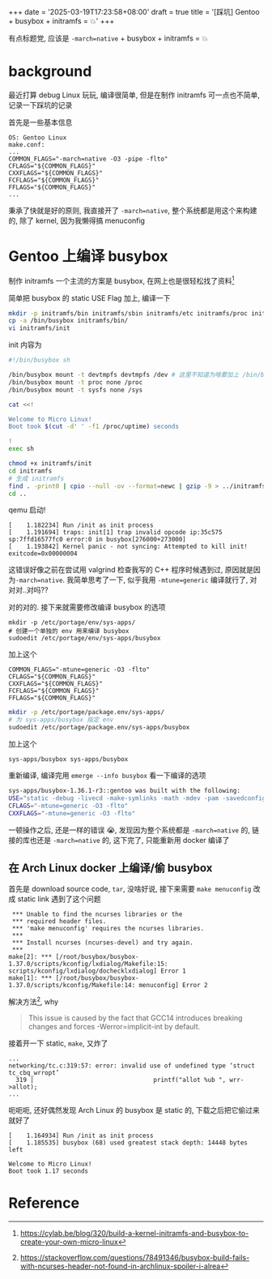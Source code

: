+++
date = '2025-03-19T17:23:58+08:00'
draft = true
title = '[踩坑] Gentoo + busybox + initramfs = 💥'
+++

有点标题党, 应该是 `-march=native` + busybox + initramfs = 💥

# background 

最近打算 debug Linux 玩玩, 编译很简单, 但是在制作 initramfs 可一点也不简单, 记录一下踩坑的记录

首先是一些基本信息
```
OS: Gentoo Linux
make.conf:
...
COMMON_FLAGS="-march=native -O3 -pipe -flto"
CFLAGS="${COMMON_FLAGS}"
CXXFLAGS="${COMMON_FLAGS}"
FCFLAGS="${COMMON_FLAGS}"
FFLAGS="${COMMON_FLAGS}"
...
```

秉承了快就是好的原则, 我直接开了 `-march=native`, 整个系统都是用这个来构建的, 除了 kernel, 因为我懒得搞 menuconfig

# Gentoo 上编译 busybox

制作 initramfs 一个主流的方案是 busybox, 在网上也是很轻松找了资料[^1]

简单把 busybox 的 static USE Flag 加上, 编译一下

```bash
mkdir -p initramfs/bin initramfs/sbin initramfs/etc initramfs/proc initramfs/sys initramfs/dev initramfs/usr/bin initramfs/usr/sbin
cp -a /bin/busybox initramfs/bin/
vi initramfs/init
```
init 内容为
```bash
#!/bin/busybox sh

/bin/busybox mount -t devtmpfs devtmpfs /dev # 这里不知道为啥要加上 /bin/busybox
/bin/busybox mount -t proc none /proc
/bin/busybox mount -t sysfs none /sys

cat <<!

Welcome to Micro Linux!
Boot took $(cut -d' ' -f1 /proc/uptime) seconds

!
exec sh
```
```bash
chmod +x initramfs/init
cd initramfs
# 生成 initramfs
find . -print0 | cpio --null -ov --format=newc | gzip -9 > ../initramfs.cpio.gz
cd ..
```

qemu 启动! 
```
[    1.182234] Run /init as init process
[    1.191694] traps: init[1] trap invalid opcode ip:35c575 sp:7ffd16577fc0 error:0 in busybox[276000+273000]
[    1.193842] Kernel panic - not syncing: Attempted to kill init! exitcode=0x00000004
```

这错误好像之前在尝试用 valgrind 检查我写的 C++ 程序时候遇到过, 原因就是因为`-march=native`. 我简单思考了一下, 似乎我用 `-mtune=generic` 编译就行了, 对对对..对吗??

对的对的. 接下来就需要修改编译 busybox 的选项
```
mkdir -p /etc/portage/env/sys-apps/
# 创建一个单独的 env 用来编译 busybox
sudoedit /etc/portage/env/sys-apps/busybox 
```

加上这个
```
COMMON_FLAGS="-mtune=generic -O3 -flto"
CFLAGS="${COMMON_FLAGS}"
CXXFLAGS="${COMMON_FLAGS}"
FCFLAGS="${COMMON_FLAGS}"
FFLAGS="${COMMON_FLAGS}"
```

```bash
mkdir -p /etc/portage/package.env/sys-apps/
# 为 sys-apps/busybox 指定 env
sudoedit /etc/portage/package.env/sys-apps/busybox  
```

加上这个
```
sys-apps/busybox sys-apps/busybox
```

重新编译, 编译完用 `emerge --info busybox` 看一下编译的选项
```bash
sys-apps/busybox-1.36.1-r3::gentoo was built with the following:
USE="static -debug -livecd -make-symlinks -math -mdev -pam -savedconfig (-selinux) -sep-usr -syslog -systemd" ABI_X86="(64)"
CFLAGS="-mtune=generic -O3 -flto"
CXXFLAGS="-mtune=generic -O3 -flto"
```

一顿操作之后, 还是一样的错误 😭, 发现因为整个系统都是 `-march=native` 的, 链接的库也还是 `-march=native` 的, 这下完了, 只能重新用 docker 编译了

## 在 Arch Linux docker 上编译/偷 busybox

首先是 download source code, `tar`, 没啥好说, 接下来需要 `make menuconfig` 改成 static link
遇到了这个问题

```
 *** Unable to find the ncurses libraries or the
 *** required header files.
 *** 'make menuconfig' requires the ncurses libraries.
 *** 
 *** Install ncurses (ncurses-devel) and try again.
 *** 
make[2]: *** [/root/busybox/busybox-1.37.0/scripts/kconfig/lxdialog/Makefile:15: scripts/kconfig/lxdialog/dochecklxdialog] Error 1
make[1]: *** [/root/busybox/busybox-1.37.0/scripts/kconfig/Makefile:14: menuconfig] Error 2
```
解决方法[^2], why 
>This issue is caused by the fact that GCC14 introduces breaking changes and forces -Werror=implicit-int by default. 

接着开一下 static, `make`, 又炸了
```
...
networking/tc.c:319:57: error: invalid use of undefined type ‘struct tc_cbq_wrropt’
  319 |                                 printf("allot %ub ", wrr->allot);
...
```
呃呃呃, 还好偶然发现 Arch Linux 的 busybox 是 static 的, 下载之后把它偷过来就好了 

```
[    1.164934] Run /init as init process
[    1.185535] busybox (68) used greatest stack depth: 14448 bytes left

Welcome to Micro Linux!
Boot took 1.17 seconds
```



# Reference
[^1]: https://cylab.be/blog/320/build-a-kernel-initramfs-and-busybox-to-create-your-own-micro-linux
[^2]: https://stackoverflow.com/questions/78491346/busybox-build-fails-with-ncurses-header-not-found-in-archlinux-spoiler-i-alrea 